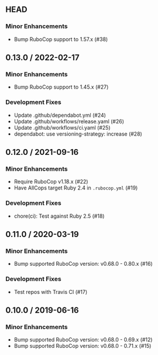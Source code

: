## HEAD

### Minor Enhancements

  * Bump RuboCop support to 1.57.x (#38)

## 0.13.0 / 2022-02-17

### Minor Enhancements

  * Bump RuboCop support to 1.45.x (#27)

### Development Fixes

  * Update .github/dependabot.yml (#24)
  * Update .github/workflows/release.yaml (#26)
  * Update .github/workflows/ci.yaml (#25)
  * dependabot: use versioning-strategy: increase (#28)

## 0.12.0 / 2021-09-16

### Minor Enhancements

  * Require RuboCop v1.18.x (#22)
  * Have AllCops target Ruby 2.4 in `.rubocop.yml` (#19)

### Development Fixes

  * chore(ci): Test against Ruby 2.5 (#18)

## 0.11.0 / 2020-03-19

### Minor Enhancements

  * Bump supported RuboCop version: v0.68.0 - 0.80.x (#16)

### Development Fixes

  * Test repos with Travis CI (#17)

## 0.10.0 / 2019-06-16

### Minor Enhancements

  * Bump supported RuboCop version: v0.68.0 - 0.69.x (#12)
  * Bump supported RuboCop version: v0.68.0 - 0.71.x (#15)
